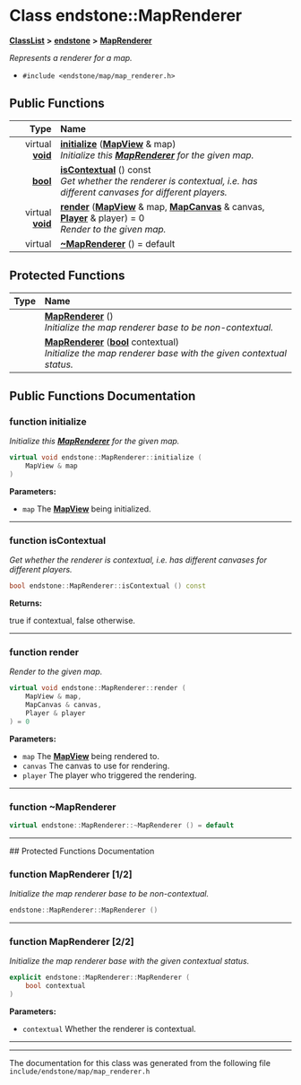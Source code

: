 

# Class endstone::MapRenderer



[**ClassList**](annotated.md) **>** [**endstone**](namespaceendstone.md) **>** [**MapRenderer**](classendstone_1_1MapRenderer.md)



_Represents a renderer for a map._ 

* `#include <endstone/map/map_renderer.h>`





































## Public Functions

| Type | Name |
| ---: | :--- |
| virtual [**void**](classendstone_1_1Vector.md) | [**initialize**](#function-initialize) ([**MapView**](classendstone_1_1MapView.md) & map) <br>_Initialize this_ [_**MapRenderer**_](classendstone_1_1MapRenderer.md) _for the given map._ |
|  [**bool**](classendstone_1_1Vector.md) | [**isContextual**](#function-iscontextual) () const<br>_Get whether the renderer is contextual, i.e. has different canvases for different players._  |
| virtual [**void**](classendstone_1_1Vector.md) | [**render**](#function-render) ([**MapView**](classendstone_1_1MapView.md) & map, [**MapCanvas**](classendstone_1_1MapCanvas.md) & canvas, [**Player**](classendstone_1_1Player.md) & player) = 0<br>_Render to the given map._  |
| virtual  | [**~MapRenderer**](#function-maprenderer) () = default<br> |
























## Protected Functions

| Type | Name |
| ---: | :--- |
|   | [**MapRenderer**](#function-maprenderer-12) () <br>_Initialize the map renderer base to be non-contextual._  |
|   | [**MapRenderer**](#function-maprenderer-22) ([**bool**](classendstone_1_1Vector.md) contextual) <br>_Initialize the map renderer base with the given contextual status._  |




## Public Functions Documentation




### function initialize 

_Initialize this_ [_**MapRenderer**_](classendstone_1_1MapRenderer.md) _for the given map._
```C++
virtual void endstone::MapRenderer::initialize (
    MapView & map
) 
```





**Parameters:**


* `map` The [**MapView**](classendstone_1_1MapView.md) being initialized. 




        

<hr>



### function isContextual 

_Get whether the renderer is contextual, i.e. has different canvases for different players._ 
```C++
bool endstone::MapRenderer::isContextual () const
```





**Returns:**

true if contextual, false otherwise. 





        

<hr>



### function render 

_Render to the given map._ 
```C++
virtual void endstone::MapRenderer::render (
    MapView & map,
    MapCanvas & canvas,
    Player & player
) = 0
```





**Parameters:**


* `map` The [**MapView**](classendstone_1_1MapView.md) being rendered to. 
* `canvas` The canvas to use for rendering. 
* `player` The player who triggered the rendering. 




        

<hr>



### function ~MapRenderer 

```C++
virtual endstone::MapRenderer::~MapRenderer () = default
```




<hr>
## Protected Functions Documentation




### function MapRenderer [1/2]

_Initialize the map renderer base to be non-contextual._ 
```C++
endstone::MapRenderer::MapRenderer () 
```




<hr>



### function MapRenderer [2/2]

_Initialize the map renderer base with the given contextual status._ 
```C++
explicit endstone::MapRenderer::MapRenderer (
    bool contextual
) 
```





**Parameters:**


* `contextual` Whether the renderer is contextual. 




        

<hr>

------------------------------
The documentation for this class was generated from the following file `include/endstone/map/map_renderer.h`

